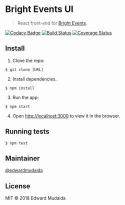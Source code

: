  # Bright Events UI

> React front-end for [Bright Events](https://github.com/EdwardMudaida/Bright-Events).

[![Codacy Badge](https://api.codacy.com/project/badge/Grade/fc4fe36591944c9995b886aabace4a54)](https://app.codacy.com/app/EdwardMudaida_2/Bright-Events-UI?utm_source=github.com&utm_medium=referral&utm_content=EdwardMudaida/Bright-Events-UI&utm_campaign=badger)
[![Build Status](https://travis-ci.org/EdwardMudaida/Bright-Events-UI.svg?branch=master)](https://travis-ci.org/EdwardMudaida/Bright-Events-UI) [![Coverage Status](https://coveralls.io/repos/github/EdwardMudaida/Bright-Events-UI/badge.svg?branch=master)](https://coveralls.io/github/EdwardMudaida/Bright-Events-UI?branch=master)

## Install

1. Clone the repo: 
```
$ git clone [URL]
```
2. Install dependencies.
```
$ npm install
```
3. Run the app:
```
$ npm start
```
4. Open [http://localhost:3000](http://localhost:3000) to view it in the browser.
## Running tests

```
$ npm test
```

## Maintainer

[@edwardmudaida](https://github.com/edwardmudaida) 

## License

MIT © 2018 Edward Mudaida
